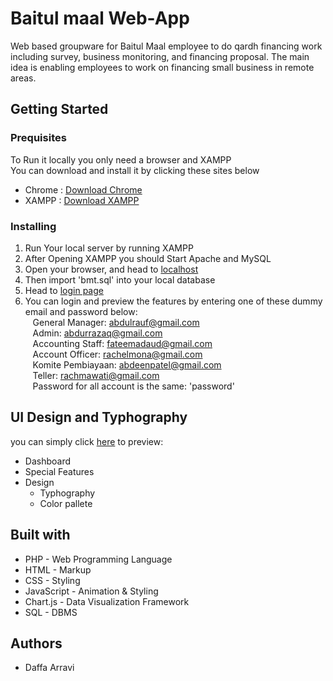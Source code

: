# Baitul maal Web-App

Web based groupware for Baitul Maal employee to do qardh financing work including survey, business monitoring, and financing proposal. The main idea is enabling employees to work on financing small business in remote areas.

## Getting Started

### Prequisites

To Run it locally you only need a browser and XAMPP <br>
You can download and install it by clicking these sites below

- Chrome : [Download Chrome](https://support.google.com/chrome/answer/95346?co=GENIE.Platform%3DDesktop&hl=id)
- XAMPP : [Download XAMPP](https://www.apachefriends.org/download.html)

### Installing

1. Run Your local server by running XAMPP
2. After Opening XAMPP you should Start Apache and MySQL
3. Open your browser, and head to [localhost](localhost/phpmyadmin/)
4. Then import 'bmt.sql' into your local database
5. Head to [login page](http://localhost/Project-bmt/index.php)
6. You can login and preview the features by entering one of these dummy email and password below:<br>
   &nbsp;&nbsp; General Manager: abdulrauf@gmail.com <br>
   &nbsp;&nbsp; Admin: abdurrazaq@gmail.com <br>
   &nbsp;&nbsp; Accounting Staff: fateemadaud@gmail.com <br>
   &nbsp;&nbsp; Account Officer: rachelmona@gmail.com <br>
   &nbsp;&nbsp; Komite Pembiayaan: abdeenpatel@gmail.com <br>
   &nbsp;&nbsp; Teller: rachmawati@gmail.com <br>
   &nbsp;&nbsp; Password for all account is the same: 'password'

## UI Design and Typhography

you can simply click [here](https://www.behance.net/gallery/85772805/Baitul-Maal-Web-Application?) to preview:<br>

- Dashboard
- Special Features
- Design <br>
  - Typhography
  - Color pallete

## Built with

- PHP - Web Programming Language
- HTML - Markup
- CSS - Styling
- JavaScript - Animation & Styling
- Chart.js - Data Visualization Framework
- SQL - DBMS

## Authors

- Daffa Arravi
